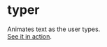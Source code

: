 # typer
Animates text as the user types.\
[See it in action](https://michaelrehman.github.io/canvas_collection/typer).